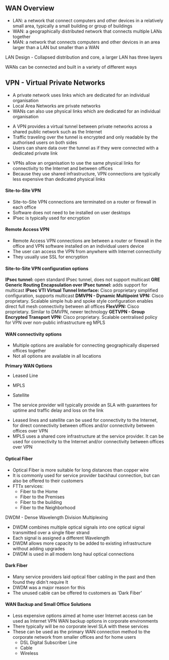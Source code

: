 ## WAN Overview

- LAN: a network that connect computers and other devices in a relatively small area, typically a small building or group of buildings
- WAN: a geographically distributed network that connects multiple LANs together
- MAN: a network that connects computers and other devices in an area larger than a LAN but smaller than a WAN

LAN Design - Collapsed distribution and core, a larger LAN has three layers

WANs can be connected and built in a variety of different ways

## VPN - Virtual Private Networks

* A private network uses links which are dedicated for an individual organisation
* Local Area Networks are private networks 
* WANs can also use physical links which are dedicated for an individual organisation

- A VPN provides a virtual tunnel between private networks across a shared public network such as the Internet
- Traffic traveling over the tunnel is encrypted and only readable by the authorised users on both sides
- Users can share data over the tunnel as if they were connected with a dedicated private link 

* VPNs allow an organisation to use the same physical links for connectivity to the Internet and between offices
* Because they use shared infrastructure, VPN connections are typically less expensive than dedicated physical links

#### Site-to-Site VPN 

- Site-to-Site VPN connections are terminated on a router or firewall in each office 
- Software does not need to be installed on user desktops
- IPsec is typically used for encryption 

#### Remote Access VPN 
* Remote Access VPN connections are between a router or firewall in the office and VPN software installed on an individual users device
* The user can access the VPN from anywhere with Internet connectivity
* They usually use SSL for encryption

#### Site-to-Site VPN configuration options 

**IPsec tunnel:** open standard IPsec tunnel, does not support multicast
**GRE Generic Routing Encapsulation over IPsec tunnel:** adds support for multicast
**IPsec VTI Virtual Tunnel Interface:** Cisco proprietary simplified configuration, supports multicast
**DMVPN - Dynamic Multipoint VPN:** Cisco proprietary. Scalable simple hub and spoke style configuration enables direct full mesh connectivity between all offices
**FlexVPN:** Cisco proprietary. Similar to DMVPN, newer technology
**GETVPN - Group Encrypted Transport VPN:** Cisco proprietary. Scalable centralised policy for VPN over non-public infrastructure eg MPLS

#### WAN connectivity options

* Multiple options are available for connecting geographically dispersed offices together
* Not all options are available in all locations

**Primary WAN Options**
* Leased Line
* MPLS 
* Satellite

* The service provider will typically provide an SLA with guarantees for uptime and traffic delay and loss on the link 

- Leased lines and satellite can be used for connectivity to the Internet, for direct connectivity between offices and/or connectivity between offices over VPN 
- MPLS uses a shared core infrastructure at the service provider. It can be used for connectivity to the Internet and/or connectivity between offices over VPN

#### Optical Fiber

- Optical Fiber is more suitable for long distances than copper wire
- It is commonly used for service provider backhaul connection, but can also be offered to their customers
- FTTx services:
    * Fiber to the Home
    * Fiber to the Premises
    * Fiber to the building
    * Fiber to the Neighborhood

DWDM - Dense Wavelength Division Multiplexing
* DWDM combines multiple optical signals into one optical signal transmitted over a single fiber strand
* Each signal is assigned a different Wavelength
* DWDM allows more capacity to be added to existing infrastructure without adding upgrades
* DWDM is used in all modern long haul optical connections

#### Dark Fiber
- Many service providers laid optical fiber cabling in the past and then found they didn't require It
- DWDM was a major reason for this
- The unused cable can be offered to customers as 'Dark Fiber'

#### WAN Backup and Small Office Solutions

* Less expensive options aimed at home user Internet access can be used as Internet VPN WAN backup options in corporate environments
* There typically will be no corporate level SLA with these services
* These can be used as the primary WAN connection method to the corporate network from smaller offices and for home users
    * DSL Digital Subscriber Line
    * Cable 
    * Wireless










